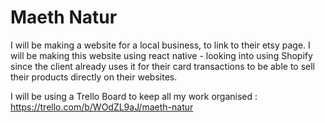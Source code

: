 # Maeth Natur

I will be making a website for a local business, to link to their etsy page.  I will be making this website using react native - looking into using Shopify since the client already uses it for their card transactions to be able to sell their products directly on their websites.

I will be using a Trello Board to keep all my work organised : https://trello.com/b/WOdZL9aJ/maeth-natur 
